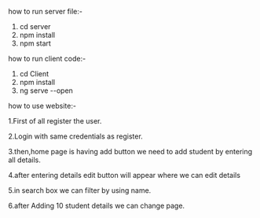 how to run server file:-

1. cd server
2. npm install
3. npm start

how to run client code:-

1. cd Client
2. npm install
3. ng serve --open


how to use website:-

1.First of all register the user.

2.Login with same credentials as register.

3.then,home page is having add button we need to add student by entering all details.

4.after entering details edit button will appear where we can edit details

5.in search box we can filter by using name.

6.after Adding 10 student details we can change page.